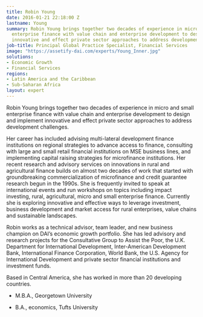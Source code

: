 ```yaml
---
title: Robin Young
date: 2016-01-21 22:18:00 Z
lastname: Young
summary: Robin Young brings together two decades of experience in micro and small
  enterprise finance with value chain and enterprise development to design and implement
  innovative and effect private sector approaches to address development challenges.
job-title: Principal Global Practice Specialist, Financial Services
image: "https://assetify-dai.com/experts/Young_Inner.jpg"
solutions:
- Economic Growth
- Financial Services
regions:
- Latin America and the Caribbean
- Sub-Saharan Africa
layout: expert
---
```


Robin Young brings together two decades of experience in micro and small enterprise finance with value chain and enterprise development to design and implement innovative and effect private sector approaches to address development challenges.

Her career has included advising multi-lateral development finance institutions on regional strategies to advance access to finance, consulting with large and small retail financial institutions on MSE business lines, and implementing capital raising strategies for microfinance institutions. Her recent research and advisory services on innovations in rural and agricultural finance builds on almost two decades of work that started with groundbreaking commercialization of microfinance and credit guarantee research begun in the 1990s. She is frequently invited to speak at international events and run workshops on topics including impact investing, rural, agricultural, micro and small enterprise finance. Currently she is exploring innovative and effective ways to leverage investment, business development and market access for rural enterprises, value chains and sustainable landscapes.

Robin works as a technical advisor, team leader, and new business champion on DAI’s economic growth portfolio. She has led advisory and research projects for the Consultative Group to Assist the Poor, the U.K. Department for International Development, Inter-American Development Bank, International Finance Corporation, World Bank, the U.S. Agency for International Development and private sector financial institutions and investment funds.

Based in Central America, she has worked in more than 20 developing countries.

* M.B.A., Georgetown University

* B.A., economics, Tufts University